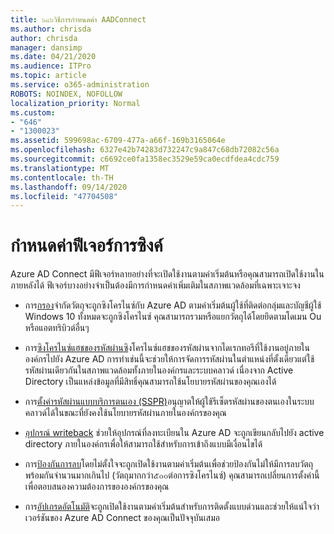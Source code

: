 ```yaml
---
title: ๖๔๖วิธีการกำหนดค่า AADConnect
ms.author: chrisda
author: chrisda
manager: dansimp
ms.date: 04/21/2020
ms.audience: ITPro
ms.topic: article
ms.service: o365-administration
ROBOTS: NOINDEX, NOFOLLOW
localization_priority: Normal
ms.custom:
- "646"
- "1300023"
ms.assetid: 599698ac-6709-477a-a66f-169b3165064e
ms.openlocfilehash: 6327e42b74283d732247c9a847c68db72082c56a
ms.sourcegitcommit: c6692ce0fa1358ec3529e59ca0ecdfdea4cdc759
ms.translationtype: MT
ms.contentlocale: th-TH
ms.lasthandoff: 09/14/2020
ms.locfileid: "47704508"
---
```

# <a name="configure-sync-features"></a>กำหนดค่าฟีเจอร์การซิงค์

Azure AD Connect มีฟีเจอร์หลายอย่างที่จะเปิดใช้งานตามค่าเริ่มต้นหรือคุณสามารถเปิดใช้งานในภายหลังได้ ฟีเจอร์บางอย่างจำเป็นต้องมีการกำหนดค่าเพิ่มเติมในสภาพแวดล้อมที่เฉพาะเจาะจง

- การ[กรอง](https://docs.microsoft.com/azure/active-directory/connect/active-directory-aadconnectsync-configure-filtering)จำกัดวัตถุจะถูกซิงโครไนซ์กับ Azure AD ตามค่าเริ่มต้นผู้ใช้ที่ติดต่อกลุ่มและบัญชีผู้ใช้ Windows 10 ทั้งหมดจะถูกซิงโครไนซ์ คุณสามารถรวมหรือแยกวัตถุได้โดยยึดตามโดเมน Ou หรือแอตทริบิวต์อื่นๆ

- การ[ซิงโครไนซ์แฮชของรหัสผ่านซิ](https://docs.microsoft.com/azure/active-directory/connect/active-directory-aadconnectsync-implement-password-hash-synchronization)งโครไนซ์แฮชของรหัสผ่านจากไดเรกทอรีที่ใช้งานอยู่ภายในองค์กรไปยัง Azure AD การทำเช่นนี้จะช่วยให้การจัดการรหัสผ่านในตำแหน่งที่ตั้งเดียวแต่ใช้รหัสผ่านเดียวกันในสภาพแวดล้อมทั้งภายในองค์กรและระบบคลาวด์ เนื่องจาก Active Directory เป็นแหล่งข้อมูลที่มีสิทธิ์คุณสามารถใช้นโยบายรหัสผ่านของคุณเองได้

- การ[ตั้งค่ารหัสผ่านแบบบริการตนเอง (SSPR)](https://docs.microsoft.com/azure/active-directory/authentication/quickstart-sspr)อนุญาตให้ผู้ใช้รีเซ็ตรหัสผ่านของตนเองในระบบคลาวด์ได้ในขณะที่ยังคงใช้นโยบายรหัสผ่านภายในองค์กรของคุณ

- [อุปกรณ์ writeback](https://docs.microsoft.com/azure/active-directory/connect/active-directory-aadconnect-feature-device-writeback) ช่วยให้อุปกรณ์ที่ลงทะเบียนใน Azure AD จะถูกเขียนกลับไปยัง active directory ภายในองค์กรเพื่อให้สามารถใช้สำหรับการเข้าถึงแบบมีเงื่อนไขได้

- การ[ป้องกันการลบ](https://docs.microsoft.com/azure/active-directory/connect/active-directory-aadconnectsync-feature-prevent-accidental-deletes)โดยไม่ตั้งใจจะถูกเปิดใช้งานตามค่าเริ่มต้นเพื่อช่วยป้องกันไม่ให้มีการลบวัตถุพร้อมกันจำนวนมากเกินไป (วัตถุมากกว่า๕๐๐ต่อการซิงโครไนซ์) คุณสามารถเปลี่ยนการตั้งค่านี้เพื่อตอบสนองความต้องการขององค์กรของคุณ

- การ[อัปเกรดอัตโนมัติ](https://docs.microsoft.com/azure/active-directory/connect/active-directory-aadconnect-feature-automatic-upgrade)จะถูกเปิดใช้งานตามค่าเริ่มต้นสำหรับการติดตั้งแบบด่วนและช่วยให้แน่ใจว่าเวอร์ชันของ Azure AD Connect ของคุณเป็นปัจจุบันเสมอ
